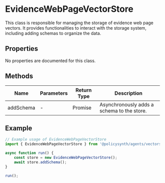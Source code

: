 # EvidenceWebPageVectorStore

This class is responsible for managing the storage of evidence web page vectors. It provides functionalities to interact with the storage system, including adding schemas to organize the data.

## Properties

No properties are documented for this class.

## Methods

| Name       | Parameters | Return Type | Description                                 |
|------------|------------|-------------|---------------------------------------------|
| addSchema  | -          | Promise<void> | Asynchronously adds a schema to the store. |

## Example

```javascript
// Example usage of EvidenceWebPageVectorStore
import { EvidenceWebPageVectorStore } from '@policysynth/agents/vectorstore/utils/createEvidenceWebPageClass.js';

async function run() {
    const store = new EvidenceWebPageVectorStore();
    await store.addSchema();
}

run();
```